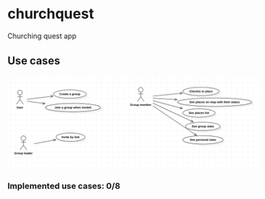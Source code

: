 # churchquest
Churching quest app



## Use cases

![usecases](model/usecases.png)



### Implemented use cases: 0/8

